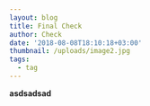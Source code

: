 ```yaml
---
layout: blog
title: Final Check
author: Check
date: '2018-08-08T18:10:18+03:00'
thumbnail: /uploads/image2.jpg
tags:
  - tag
---
```

**asdsadsad**

